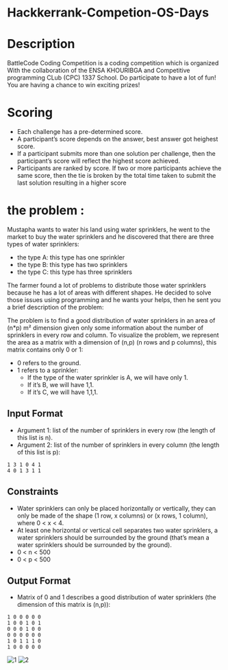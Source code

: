 # Hackkerrank-Competion-OS-Days

# Description
BattleCode Coding Competition is a coding competition which is organized
With the collaboration of the ENSA KHOURIBGA and  Competitive programming CLub (CPC) 1337 School.
Do participate to have a lot of fun! You are having a chance to win exciting prizes!


# Scoring
- Each challenge has a pre-determined score.
- A participant’s score depends on the answer, best answer got heighest score.
- If a participant submits more than one solution per challenge, then the participant’s score will reflect the highest score achieved.
- Participants are ranked by score. If two or more participants achieve the same score, then the tie is broken by the total time taken to submit the last solution resulting in a higher score

# the problem :
Mustapha wants to water his land using water sprinklers, he went to the market to buy the water sprinklers and he discovered that there are three types of water sprinklers:
- the type A: this type has one sprinkler
- the type B: this type has two sprinklers
- the type C: this type has three sprinklers

The farmer found a lot of problems to distribute those water sprinklers because he has a lot of areas with different shapes.
He decided to solve those issues using programming and he wants your helps, then he sent you a brief description of the problem:

The problem is to find a good distribution of water sprinklers in an area of (n*p) m² dimension given only some information about the number of sprinklers in every row and column.
To visualize the problem, we represent the area as a matrix with a dimension of (n,p) (n rows and p columns), this matrix contains only 0 or 1:

- 0 refers to the ground.
- 1 refers to a sprinkler:
  - If the type of the water sprinkler is A, we will have only 1.
  - If it’s B, we will have 1,1.
  - If it’s C, we will have 1,1,1.

## Input Format

- Argument 1: list of the number of sprinklers in every row (the length of this list is n).
- Argument 2: list of the number of sprinklers in every column (the length of this list is p):

```
1 3 1 0 4 1
4 0 1 3 1 1
```

## Constraints

- Water sprinklers can only be placed horizontally or vertically, they can only be made of the shape (1 row, x columns) or (x rows, 1 column), where 0 < x < 4.
- At least one horizontal or vertical cell separates two water sprinklers, a water sprinklers should be surrounded by the ground (that’s mean a water sprinklers should be surrounded by the ground).
- 0 < n < 500
- 0 < p < 500

## Output Format

- Matrix of 0 and 1 describes a good distribution of water sprinklers (the dimension of this matrix is (n,p)):

```
1 0 0 0 0 0
1 0 0 1 0 1
0 0 0 1 0 0
0 0 0 0 0 0
1 0 1 1 1 0
1 0 0 0 0 0
```

![1](https://user-images.githubusercontent.com/14127561/113225174-47f1b900-928d-11eb-8169-5a52dc68b872.PNG)
![2](https://user-images.githubusercontent.com/14127561/113225178-4aeca980-928d-11eb-9a61-5e25f9bad4d4.PNG)
